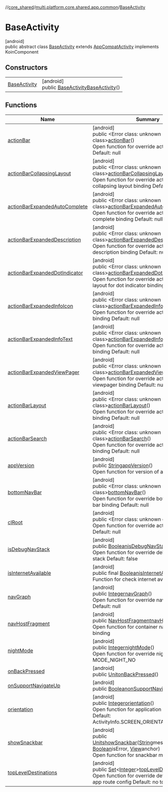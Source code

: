 //[core_shared](../../../index.md)/[multi.platform.core.shared.app.common](../index.md)/[BaseActivity](index.md)

# BaseActivity

[android]\
public abstract class [BaseActivity](index.md) extends [AppCompatActivity](https://developer.android.com/reference/kotlin/androidx/appcompat/app/AppCompatActivity.html) implements KoinComponent

## Constructors

| | |
|---|---|
| [BaseActivity](-base-activity.md) | [android]<br>public [BaseActivity](index.md)[BaseActivity](-base-activity.md)() |

## Functions

| Name | Summary |
|---|---|
| [actionBar](action-bar.md) | [android]<br>public &lt;Error class: unknown class&gt;[actionBar](action-bar.md)()<br>Open function for override action bar binding Default: null |
| [actionBarCollapsingLayout](action-bar-collapsing-layout.md) | [android]<br>public &lt;Error class: unknown class&gt;[actionBarCollapsingLayout](action-bar-collapsing-layout.md)()<br>Open function for override action bar collapsing layout binding Default: null |
| [actionBarExpandedAutoComplete](action-bar-expanded-auto-complete.md) | [android]<br>public &lt;Error class: unknown class&gt;[actionBarExpandedAutoComplete](action-bar-expanded-auto-complete.md)()<br>Open function for override action bar auto complete binding Default: null |
| [actionBarExpandedDescription](action-bar-expanded-description.md) | [android]<br>public &lt;Error class: unknown class&gt;[actionBarExpandedDescription](action-bar-expanded-description.md)()<br>Open function for override action bar description binding Default: null |
| [actionBarExpandedDotIndicator](action-bar-expanded-dot-indicator.md) | [android]<br>public &lt;Error class: unknown class&gt;[actionBarExpandedDotIndicator](action-bar-expanded-dot-indicator.md)()<br>Open function for override action bar tab layout for dot indicator binding Default: null |
| [actionBarExpandedInfoIcon](action-bar-expanded-info-icon.md) | [android]<br>public &lt;Error class: unknown class&gt;[actionBarExpandedInfoIcon](action-bar-expanded-info-icon.md)()<br>Open function for override action bar info icon binding Default: null |
| [actionBarExpandedInfoText](action-bar-expanded-info-text.md) | [android]<br>public &lt;Error class: unknown class&gt;[actionBarExpandedInfoText](action-bar-expanded-info-text.md)()<br>Open function for override action bar info text binding Default: null |
| [actionBarExpandedViewPager](action-bar-expanded-view-pager.md) | [android]<br>public &lt;Error class: unknown class&gt;[actionBarExpandedViewPager](action-bar-expanded-view-pager.md)()<br>Open function for override action bar viewpager binding Default: null |
| [actionBarLayout](action-bar-layout.md) | [android]<br>public &lt;Error class: unknown class&gt;[actionBarLayout](action-bar-layout.md)()<br>Open function for override action bar layout binding Default: null |
| [actionBarSearch](action-bar-search.md) | [android]<br>public &lt;Error class: unknown class&gt;[actionBarSearch](action-bar-search.md)()<br>Open function for override action bar search binding Default: null |
| [appVersion](app-version.md) | [android]<br>public [String](https://docs.oracle.com/javase/8/docs/api/java/lang/String.html)[appVersion](app-version.md)()<br>Open function for version of application |
| [bottomNavBar](bottom-nav-bar.md) | [android]<br>public &lt;Error class: unknown class&gt;[bottomNavBar](bottom-nav-bar.md)()<br>Open function for override bottom navigation bar binding Default: null |
| [clRoot](cl-root.md) | [android]<br>public &lt;Error class: unknown class&gt;[clRoot](cl-root.md)()<br>Open function for override action bar binding Default: null |
| [isDebugNavStack](is-debug-nav-stack.md) | [android]<br>public [Boolean](https://docs.oracle.com/javase/8/docs/api/java/lang/Boolean.html)[isDebugNavStack](is-debug-nav-stack.md)()<br>Open function for override debug navigation stack Default: false |
| [isInternetAvailable](is-internet-available.md) | [android]<br>public final [Boolean](https://docs.oracle.com/javase/8/docs/api/java/lang/Boolean.html)[isInternetAvailable](is-internet-available.md)()<br>Function for check internet availability |
| [navGraph](nav-graph.md) | [android]<br>public [Integer](https://docs.oracle.com/javase/8/docs/api/java/lang/Integer.html)[navGraph](nav-graph.md)()<br>Open function for override navigation graph Default: null |
| [navHostFragment](nav-host-fragment.md) | [android]<br>public [NavHostFragment](https://developer.android.com/reference/kotlin/androidx/navigation/fragment/NavHostFragment.html)[navHostFragment](nav-host-fragment.md)()<br>Open function for container navigation host binding |
| [nightMode](night-mode.md) | [android]<br>public [Integer](https://docs.oracle.com/javase/8/docs/api/java/lang/Integer.html)[nightMode](night-mode.md)()<br>Open function for override night mode Default: MODE_NIGHT_NO |
| [onBackPressed](on-back-pressed.md) | [android]<br>public [Unit](https://kotlinlang.org/api/latest/jvm/stdlib/kotlin/-unit/index.html)[onBackPressed](on-back-pressed.md)() |
| [onSupportNavigateUp](on-support-navigate-up.md) | [android]<br>public [Boolean](https://docs.oracle.com/javase/8/docs/api/java/lang/Boolean.html)[onSupportNavigateUp](on-support-navigate-up.md)() |
| [orientation](orientation.md) | [android]<br>public [Integer](https://docs.oracle.com/javase/8/docs/api/java/lang/Integer.html)[orientation](orientation.md)()<br>Open function for application orientation Default: ActivityInfo.SCREEN_ORIENTATION_PORTRAIT |
| [showSnackbar](show-snackbar.md) | [android]<br>public [Unit](https://kotlinlang.org/api/latest/jvm/stdlib/kotlin/-unit/index.html)[showSnackbar](show-snackbar.md)([String](https://docs.oracle.com/javase/8/docs/api/java/lang/String.html)messageString, [Boolean](https://docs.oracle.com/javase/8/docs/api/java/lang/Boolean.html)isError, [View](https://developer.android.com/reference/kotlin/android/view/View.html)anchor)<br>Open function for snackbar message |
| [topLevelDestinations](top-level-destinations.md) | [android]<br>public [Set](https://docs.oracle.com/javase/8/docs/api/java/util/Set.html)&lt;[Integer](https://docs.oracle.com/javase/8/docs/api/java/lang/Integer.html)&gt;[topLevelDestinations](top-level-destinations.md)()<br>Open function for override default top level app route config Default: no top route |
